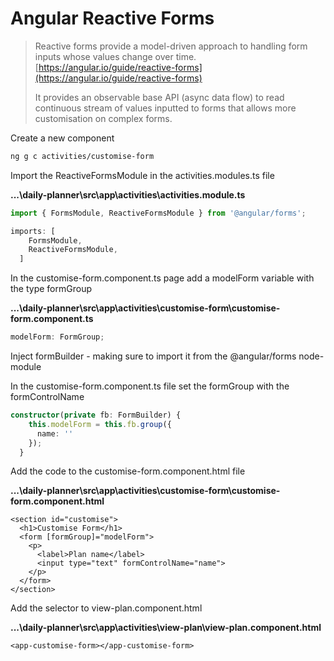 # Angular Reactive Forms

> Reactive forms provide a model-driven approach to handling form inputs whose values change over time. [https://angular.io/guide/reactive-forms](https://angular.io/guide/reactive-forms)
>
> It provides an observable base API \(async data flow\) to read continuous stream of values inputted to forms that allows more customisation on complex forms.

Create a new component 

```bash
ng g c activities/customise-form
```

Import the ReactiveFormsModule in the activities.modules.ts file

**...\daily-planner\src\app\activities\activities.module.ts**

```typescript
import { FormsModule, ReactiveFormsModule } from '@angular/forms';

imports: [
    FormsModule,
    ReactiveFormsModule,
  ]
```

In the customise-form.component.ts page add a modelForm variable with the type formGroup

**...\daily-planner\src\app\activities\customise-form\customise-form.component.ts**

```typescript
modelForm: FormGroup;
```

Inject formBuilder - making sure to import it from the @angular/forms node-module

In the customise-form.component.ts file set the formGroup with the formControlName

```typescript
constructor(private fb: FormBuilder) { 
    this.modelForm = this.fb.group({
      name: ''
    });
  }
```

Add the code to the customise-form.component.html file

**...\daily-planner\src\app\activities\customise-form\customise-form.component.html**

```markup
<section id="customise">
  <h1>Customise Form</h1>
  <form [formGroup]="modelForm">
    <p>
      <label>Plan name</label>
      <input type="text" formControlName="name">
    </p>
  </form>
</section>

```

Add the selector to view-plan.component.html

**...\daily-planner\src\app\activities\view-plan\view-plan.component.html**

```markup
<app-customise-form></app-customise-form>
```

